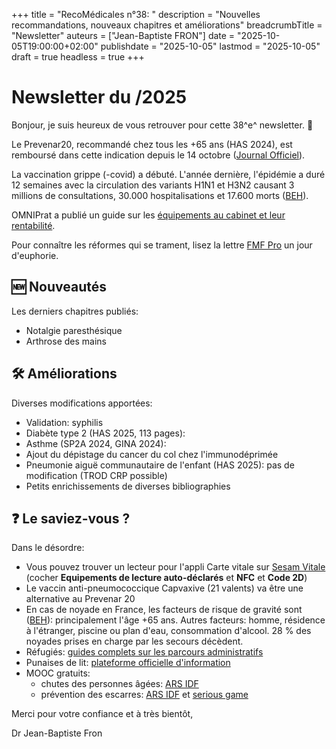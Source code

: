 +++
title = "RecoMédicales n°38: "
description = "Nouvelles recommandations, nouveaux chapitres et améliorations"
breadcrumbTitle = "Newsletter"
auteurs = ["Jean-Baptiste FRON"]
date = "2025-10-05T19:00:00+02:00"
publishdate = "2025-10-05"
lastmod = "2025-10-05"
draft = true
headless = true
+++

# Newsletter du /2025

Bonjour, je suis heureux de vous retrouver pour cette 38^e^ newsletter. 📰

Le Prevenar20, recommandé chez tous les +65 ans (HAS 2024), est remboursé dans cette indication depuis le 14 octobre ([Journal Officiel](https://www.legifrance.gouv.fr/jorf/id/JORFTEXT000052377618)).

La vaccination grippe (-covid) a débuté. L'année dernière, l'épidémie a duré 12 semaines avec la circulation des variants H1N1 et H3N2 causant 3 millions de consultations, 30.000 hospitalisations et 17.600 morts ([BEH](https://beh.santepubliquefrance.fr/beh/2025/17/2025_17_1.html)).

OMNIPrat a publié un guide sur les [équipements au cabinet et leur rentabilité](https://omniprat.org/actualites/materiel-en-medecine-generale/).

Pour connaître les réformes qui se trament, lisez la lettre [FMF Pro](https://www.fmfpro.org/point-hebdo-fmf-du-19-10-2025/) un jour d'euphorie.

## 🆕 Nouveautés

Les derniers chapitres publiés:

- Notalgie paresthésique
- Arthrose des mains

## 🛠️ Améliorations

Diverses modifications apportées:

- Validation: syphilis
- Diabète type 2 (HAS 2025, 113 pages): 
- Asthme (SP2A 2024, GINA 2024):
- Ajout du dépistage du cancer du col chez l'immunodéprimée
- Pneumonie aiguë communautaire de l'enfant (HAS 2025): pas de modification (TROD CRP possible)
- Petits enrichissements de diverses bibliographies

## ❓ Le saviez-vous ?

Dans le désordre:

- Vous pouvez trouver un lecteur pour l'appli Carte vitale sur [Sesam Vitale](https://www.sesam-vitale.fr/web/sesam-vitale/catalogue-produits) (cocher **Equipements de lecture auto-déclarés** et **NFC** et **Code 2D**)
- Le vaccin anti-pneumococcique Capvaxive (21 valents) va être une alternative au Prevenar 20
- En cas de noyade en France, les facteurs de risque de gravité sont ([BEH](https://beh.santepubliquefrance.fr/beh/2025/16/2025_16_1.html)): principalement l'âge +65 ans. Autres facteurs: homme, résidence à l'étranger, piscine ou plan d'eau, consommation d'alcool. 28 % des noyades prises en charge par les secours décèdent.
- Réfugiés: [guides complets sur les parcours administratifs](https://refugies.info)
- Punaises de lit: [plateforme officielle d'information](https://stop-punaises.gouv.fr)
- MOOC gratuits:
  - chutes des personnes âgées: [ARS IDF](https://www.iledefrance.ars.sante.fr/mooc-chute-eviter-les-chutes-graves-chez-les-personnes-agees)
  - prévention des escarres: [ARS IDF](https://www.hopitalmarielannelongue.fr/elearning/prevention-depistage-escarres/story_html5.html) et [serious game](https://sauvemapeau2.fr/?v=1)

Merci pour votre confiance et à très bientôt,

Dr Jean-Baptiste Fron
